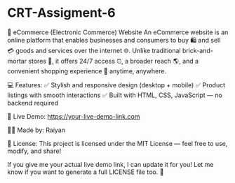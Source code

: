 # CRT-Assigment-6


🛒 eCommerce (Electronic Commerce) Website
An eCommerce website is an online platform that enables businesses and consumers to buy 🛍️ and sell 💳 goods and services over the internet 🌐. Unlike traditional brick-and-mortar stores 🏬, it offers 24/7 access ⏰, a broader reach 🌎, and a convenient shopping experience 📱 anytime, anywhere.

💻 Features:
✅ Stylish and responsive design (desktop + mobile)
✅ Product listings with smooth interactions
✅ Built with HTML, CSS, JavaScript — no backend required

🚀 Live Demo: https://your-live-demo-link.com

👨‍💻 Made by: Raiyan

📄 License: This project is licensed under the MIT License — feel free to use, modify, and share!

If you give me your actual live demo link, I can update it for you! Let me know if you want to generate a full LICENSE file too. 🚀










